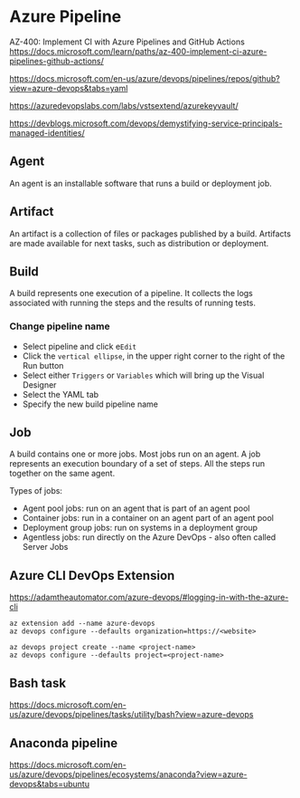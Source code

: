 # Azure Pipeline
AZ-400: Implement CI with Azure Pipelines and GitHub Actions\
https://docs.microsoft.com/learn/paths/az-400-implement-ci-azure-pipelines-github-actions/


https://docs.microsoft.com/en-us/azure/devops/pipelines/repos/github?view=azure-devops&tabs=yaml

https://azuredevopslabs.com/labs/vstsextend/azurekeyvault/

https://devblogs.microsoft.com/devops/demystifying-service-principals-managed-identities/

## Agent
An agent is an installable software that runs a build or deployment job.

## Artifact
An artifact is a collection of files or packages published by a build. Artifacts are made available for next tasks, such as distribution or deployment.

## Build
A build represents one execution of a pipeline. It collects the logs associated with running the steps and the results of running tests.

### Change pipeline name
- Select pipeline and click e`Edit`
- Click the `vertical ellipse`, in the upper right corner to the right of the Run button
- Select either `Triggers` or `Variables` which will bring up the Visual Designer
- Select the YAML tab
- Specify the new build pipeline name

## Job
A build contains one or more jobs. Most jobs run on an agent.
A job represents an execution boundary of a set of steps. All the steps run together on the same agent.

Types of jobs:
- Agent pool jobs: run on an agent that is part of an agent pool
- Container jobs: run in a container on an agent part of an agent pool
- Deployment group jobs: run on systems in a deployment group
- Agentless jobs: run directly on the Azure DevOps - also often called Server Jobs

## Azure CLI DevOps Extension
https://adamtheautomator.com/azure-devops/#logging-in-with-the-azure-cli
```
az extension add --name azure-devops
az devops configure --defaults organization=https://<website>

az devops project create --name <project-name>
az devops configure --defaults project=<project-name>
```

## Bash task
https://docs.microsoft.com/en-us/azure/devops/pipelines/tasks/utility/bash?view=azure-devops

## Anaconda pipeline
https://docs.microsoft.com/en-us/azure/devops/pipelines/ecosystems/anaconda?view=azure-devops&tabs=ubuntu
